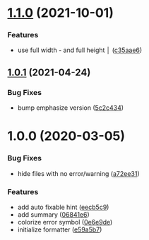 # [1.1.0](https://github.com/fengzilong/eslint-formatter-mo/compare/v1.0.1...v1.1.0) (2021-10-01)


### Features

* use full width - and full height │ ([c35aae6](https://github.com/fengzilong/eslint-formatter-mo/commit/c35aae68a6dd08fde074c43a25fa6699b9836078))

## [1.0.1](https://github.com/fengzilong/eslint-formatter-mo/compare/v1.0.0...v1.0.1) (2021-04-24)


### Bug Fixes

* bump emphasize version ([5c2c434](https://github.com/fengzilong/eslint-formatter-mo/commit/5c2c43437ad275898fced4a10c41224cb3c35385))

# 1.0.0 (2020-03-05)


### Bug Fixes

* hide files with no error/warning ([a72ee31](https://github.com/fengzilong/eslint-formatter-mo/commit/a72ee31b6a59debdb96616e12b0e47eda87e400d))


### Features

* add auto fixable hint ([eecb5c9](https://github.com/fengzilong/eslint-formatter-mo/commit/eecb5c9ab677763f10ff75d37477b7c6f7b359e2))
* add summary ([06841e6](https://github.com/fengzilong/eslint-formatter-mo/commit/06841e69fbe7e3eb29227ec85fe9b4e16b972b6f))
* colorize error symbol ([0e6e9de](https://github.com/fengzilong/eslint-formatter-mo/commit/0e6e9de1939eb3c9b71194c1bca905232c77ce87))
* initialize formatter ([e59a5b7](https://github.com/fengzilong/eslint-formatter-mo/commit/e59a5b7c9f6ab95e18afb510ea30ccd7387ee65d))
